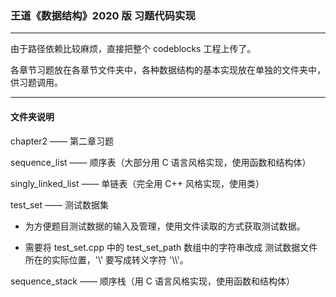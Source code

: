 ### 王道《数据结构》2020 版 习题代码实现

---

由于路径依赖比较麻烦，直接把整个 codeblocks 工程上传了。

各章节习题放在各章节文件夹中，各种数据结构的基本实现放在单独的文件夹中，供习题调用。

---

#### 文件夹说明

chapter2 —— 第二章习题

sequence_list —— 顺序表（大部分用 C 语言风格实现，使用函数和结构体）

singly_linked_list —— 单链表（完全用 C++ 风格实现，使用类）

test_set —— 测试数据集

- 为方便题目测试数据的输入及管理，使用文件读取的方式获取测试数据。

- 需要将 test_set.cpp 中的 test_set_path 数组中的字符串改成 测试数据文件所在的实际位置，'\\' 要写成转义字符 '\\\\'。

sequence_stack —— 顺序栈（用 C 语言风格实现，使用函数和结构体）